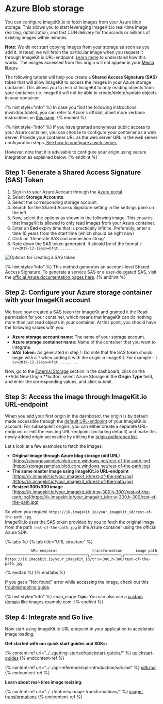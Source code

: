 # Azure Blob storage

You can configure ImageKit.io to fetch images from your Azure blob storage. This allows you to start leveraging ImageKit.io real-time image resizing, optimization, and fast CDN delivery for thousands or millions of existing images within minutes.

**Note:** We do not start copying images from your storage as soon as you add it. Instead, we will fetch the particular image when you request it through ImageKit.io URL-endpoint. [Learn more](../how-it-works.md) to understand how this works. The images accessed from this origin will not appear in your [Media library](../../media-library/overview/).

The following tutorial will help you create a **Shared Access Signature (SAS)** token that will allow ImageKit to access the images in your Azure storage container. This allows you to restrict ImageKit to only reading objects from your container. i.e. ImageKit will not be able to create/delete/update objects in your container.

{% hint style="info" %}
In case you find the following instructions invalid/outdated, you can refer to Azure's official, albeit more verbose instructions on [this page](https://docs.microsoft.com/en-us/azure/storage/common/storage-sas-overview).
{% endhint %}

{% hint style="info" %}
If you have granted anonymous public access to your Azure container, you can choose to configure your container as a web server. Provide your container URL as the web server URL in the web server configuration steps.[ See how to configure a web server.](https://docs.imagekit.io/integration/configure-origin/web-server-origin)

However, note that it is advisable to configure your origin using secure integration as explained below.
{% endhint %}

## Step 1: Generate a Shared Access Signature (SAS) Token

1. Sign in to your Azure Account through the [Azure portal](https://portal.azure.com).
2. Select **Storage Accounts**.
3. Select the corresponding storage account.
4. Search for the Shared Access Signature setting in the settings pane on the left.
5. Now, select the options as shown in the following image. This ensures that ImageKit is allowed to only read images from your Azure container.
6. Enter an **End** expiry time that is practically infinite. Preferably, enter a time 10 years from the start time (which should be right now)
7. Click on 'Generate SAS and connection string'
8. Note down the SAS token generated. It should be of the format `?sv=2019-12-12&ss=bfqt.........`

![Options for creating a SAS token](<../../.gitbook/assets/image (5).png>)

{% hint style="info" %}
This method generates an account-level Shared Access Signature. To generate a service SAS or a user-delegated SAS, visit the [official Azure documentation pages here](https://docs.microsoft.com/en-us/azure/storage/common/storage-sas-overview).
{% endhint %}

## Step 2: Configure your Azure storage container with your ImageKit account

We have now created a SAS token for ImageKit and granted it the Read permission for your container, which means that ImageKit can do nothing more than just read objects in your container. At this point, you should have the following values with you:

* **Azure storage account name:** The name of your storage account.
* **Azure storage container name:** Name of the container that you want to integrate.
* **SAS Token:** As generated in step 1. Do note that the SAS token should begin with a `?` when adding it with the origin in ImageKit. For example - `?sv=2019-12-12&ss=bfqt.........`

Now, go to the [External Storage](https://imagekit.io/dashboard#external-storage) section in the dashboard, click on the **Add New Origin **button, select Azure Storage in the **Origin Type** field, and enter the corresponding values, and click submit.

## Step 3: Access the image through ImageKit.io URL-endpoint

When you add your first origin in the dashboard, the origin is by default made accessible through the [default URL-endpoint](../url-endpoints.md#default-url-endpoint) of your ImageKit.io account. For subsequent origins, you can either create a separate URL-endpoint or edit the existing URL-endpoint (including default) and make this newly added origin accessible by editing the [origin preference list](../url-endpoints.md#image-origin-preference). 

Let's look at a few examples to fetch the images:

* **Original image through Azure blog storage (old URL)**\
  [https://storagesamples.blob.core.windows.net/rest-of-the-path.jpg](https://storagesamples.blob.core.windows.net/rest-of-the-path.jpg)
* **The same master image using ImageKit.io URL-endpoint**\
  [https://ik.imagekit.io/your_imagekit_id/rest-of-the-path.jpg](https://ik.imagekit.io/your_imagekit_id/rest-of-the-path.jpg)
* **Resized 300x300 image**\
  [https://ik.imagekit.io/your_imagekit_id/`tr:w-300,h-300`/rest-of-the-path.jpg](https://ik.imagekit.io/your_imagekit_id/tr:w-300,h-300/rest-of-the-path.jpg)

So when you request `https://ik.imagekit.io/your_imagekit_id/rest-of-the-path.jpg`, \
ImageKit.io uses the SAS token provided by you to fetch the original image from the path `rest-of-the-path.jpg` in the Azure container using the official Azure SDK.

{% tabs %}
{% tab title="URL structure" %}
```markup
            URL-endpoint                transformation      image path                                    
┌─────────────────────────────────────┐┌─────────────┐┌───────────────────┐
https://ik.imagekit.io/your_imagekit_id/tr:w-300,h-300/rest-of-the-path.jpg
```
{% endtab %}
{% endtabs %}

If you get a "Not found" error while accessing the image, check out this [troubleshooting guide](../../limits-and-troubleshooting/404-not-found-error-troubleshooting.md).

{% hint style="info" %}
:man_mage:**Tips:** You can also use a [custom domain](../../testing-and-infrastructure-setup/using-custom-domain-name.md) like images.example.com.
{% endhint %}

## Step 4: Integrate and Go live

Now start using ImageKit.io URL endpoint in your application to accelerate image loading.

**Get started with our quick start guides and SDKs:**

{% content-ref url="../../getting-started/quickstart-guides/" %}
[quickstart-guides](../../getting-started/quickstart-guides/)
{% endcontent-ref %}

{% content-ref url="../../api-reference/api-introduction/sdk.md" %}
[sdk.md](../../api-reference/api-introduction/sdk.md)
{% endcontent-ref %}

**Learn about real-time image resizing:**

{% content-ref url="../../features/image-transformations/" %}
[image-transformations](../../features/image-transformations/)
{% endcontent-ref %}
